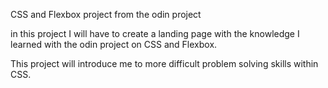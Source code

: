 CSS and Flexbox project from the odin project

in this project I will have to create a landing page with the 
knowledge I learned with the odin project on CSS and Flexbox.

This project will introduce me to more difficult
problem solving skills within CSS.
 
